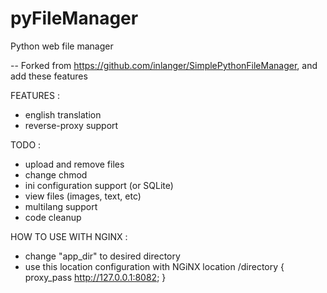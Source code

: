 pyFileManager
=============

Python web file manager

--
Forked from https://github.com/inlanger/SimplePythonFileManager, and add these features

FEATURES :
- english translation
- reverse-proxy support


TODO :
- upload and remove files
- change chmod
- ini configuration support (or SQLite)
- view files (images, text, etc)
- multilang support
- code cleanup


HOW TO USE WITH NGINX :
- change "app_dir" to desired directory
- use this location configuration with NGiNX
location /directory {
    proxy_pass http://127.0.0.1:8082;
}
